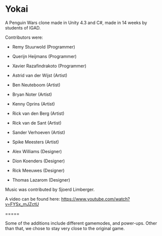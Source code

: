Yokai
=====

A Penguin Wars clone made in Unity 4.3 and C#, made in 14 weeks by students of IGAD.

Contributors were:
- Remy Stuurwold (Programmer)
- Querijn Heijmans (Programmer)
- Xavier Razafindrakoto (Programmer)

- Astrid van der Wijst (Artist)
- Ben Neuteboom (Artist)
- Bryan Noter (Artist)
- Kenny Oprins (Artist)
- Rick van den Berg (Artist)
- Rick van de Sant (Artist)
- Sander Verhoeven (Artist)
- Spike Meesters (Artist)

- Alex Williams (Designer)
- Dion Koenders (Designer)
- Rick Meeuwes (Designer)
- Thomas Lazarom (Designer)

Music was contributed by Sjoerd Limberger.

A video can be found here: https://www.youtube.com/watch?v=FYSx_mJZctU

=====

Some of the additions include different gamemodes, and power-ups. Other than that, we chose to stay very close to the original game.
